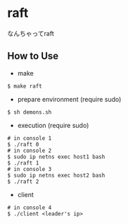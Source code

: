 # raft
なんちゃってraft

## How to Use
- make
```
$ make raft
```

- prepare environment (require sudo)
```
$ sh demons.sh
```

- execution (require sudo)
```
# in console 1
$ ./raft 0
# in console 2
$ sudo ip netns exec host1 bash
$ ./raft 1
# in console 3
$ sudo ip netns exec host2 bash
$ ./raft 2
```

  - client
```
# in console 4
$ ./client <leader's ip>
```
